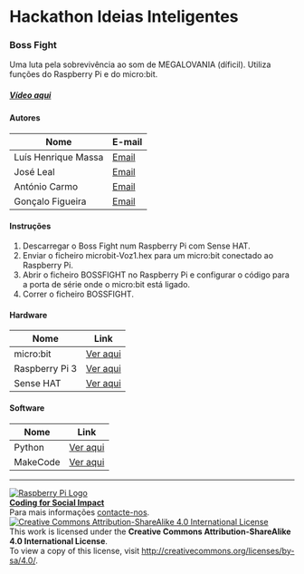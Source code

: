 ﻿# Hackathon Ideias Inteligentes

### Boss Fight

   Uma luta pela sobrevivência ao som de MEGALOVANIA (díficil). Utiliza funções do Raspberry Pi e do micro:bit.
  
##### [Vídeo aqui](Demo/video.mp4?raw=true)  
  
#### Autores  

|Nome  |E-mail  |  
|---|---|    
|Luís Henrique Massa  |[Email](mailto:luishmassa@gmail.com)  |  
|José Leal  |[Email](mailto:joseleal868@gmail.com)  |  
|António Carmo  |[Email](mailto:antoniocarmo.aj@gmail.com)  |  
|Gonçalo Figueira  |[Email](mailto:goncalo.m.figueira@gmail.com)  |  

#### Instruções

1. Descarregar o Boss Fight num Raspberry Pi com Sense HAT.  
2. Enviar o ficheiro microbit-Voz1.hex para um micro:bit conectado ao Raspberry Pi.
3. Abrir o ficheiro BOSSFIGHT no Raspberry Pi e configurar o código para a porta de série onde o micro:bit está ligado.
4. Correr o ficheiro BOSSFIGHT. 

#### Hardware  

|Nome  |Link  |  
|---|---|    
|micro:bit |[Ver aqui](https://microbit.org) |    
|Raspberry Pi 3  |[Ver aqui](http://www.raspberrypi.org)  |  
|Sense HAT |[Ver aqui](https://www.raspberrypi.org/products/sense-hat/) |

#### Software  

|Nome  |Link  |  
|---|---|    
|Python  |[Ver aqui](https://www.python.org)  |  
|MakeCode  |[Ver aqui](https://makecode.microbit.org)  |

***  
[![Raspberry Pi Logo](https://upload.wikimedia.org/wikipedia/en/thumb/c/cb/Raspberry_Pi_Logo.svg/50px-Raspberry_Pi_Logo.svg.png)](http://raspberrypi.org)   
[**Coding for Social Impact**](http://codingforsocialimpact.fe.up.pt)  
Para mais informações [contacte-nos](mailto:hello@codingforsocialimpact.org).  
[![Creative Commons Attribution-ShareAlike 4.0 International License](https://licensebuttons.net/l/by-sa/4.0/88x31.png)](http://creativecommons.org/licenses/by-sa/4.0/)  
This work is licensed under the **Creative Commons Attribution-ShareAlike 4.0 International License**.  
To view a copy of this license, visit http://creativecommons.org/licenses/by-sa/4.0/.  
